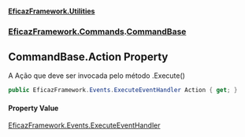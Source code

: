 #### [EficazFramework.Utilities](EficazFrameworkUtilities.md 'EficazFramework Utilities')
### [EficazFramework.Commands](EficazFrameworkUtilities.md#EficazFramework_Commands 'EficazFramework.Commands').[CommandBase](CommandBase.md 'EficazFramework.Commands.CommandBase')
## CommandBase.Action Property
A Ação que deve ser invocada pelo método .Execute()  
```csharp
public EficazFramework.Events.ExecuteEventHandler Action { get; }
```
#### Property Value
[EficazFramework.Events.ExecuteEventHandler](https://docs.microsoft.com/en-us/dotnet/api/EficazFramework.Events.ExecuteEventHandler 'EficazFramework.Events.ExecuteEventHandler')
